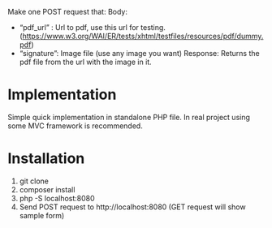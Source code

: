 Make one POST request that:
Body:
- “pdf_url” : Url to pdf, use this url for testing.
  (https://www.w3.org/WAI/ER/tests/xhtml/testfiles/resources/pdf/dummy.pdf)
- “signature”: Image file (use any image you want)
  Response:
  Returns the pdf file from the url with the image in it.

Implementation
==============
Simple quick implementation in standalone PHP file. 
In real project using some MVC framework is recommended.

Installation
============
1. git clone 
2. composer install
3. php -S localhost:8080
4. Send POST request to http://localhost:8080 (GET request will show sample form)